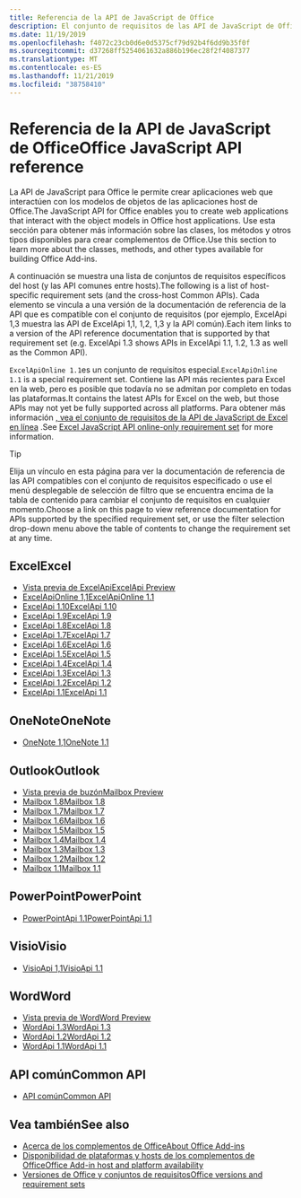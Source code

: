 ```yaml
---
title: Referencia de la API de JavaScript de Office
description: El conjunto de requisitos de las API de JavaScript de Office por host
ms.date: 11/19/2019
ms.openlocfilehash: f4072c23cb0d6e0d5375cf79d92b4f6dd9b35f0f
ms.sourcegitcommit: d37268ff5254061632a886b196ec28f2f4087377
ms.translationtype: MT
ms.contentlocale: es-ES
ms.lasthandoff: 11/21/2019
ms.locfileid: "38758410"
---
```

# <a name="office-javascript-api-reference"></a><span data-ttu-id="d4abe-103">Referencia de la API de JavaScript de Office</span><span class="sxs-lookup"><span data-stu-id="d4abe-103">Office JavaScript API reference</span></span>

<span data-ttu-id="d4abe-104">La API de JavaScript para Office le permite crear aplicaciones web que interactúen con los modelos de objetos de las aplicaciones host de Office.</span><span class="sxs-lookup"><span data-stu-id="d4abe-104">The JavaScript API for Office enables you to create web applications that interact with the object models in Office host applications.</span></span> <span data-ttu-id="d4abe-105">Use esta sección para obtener más información sobre las clases, los métodos y otros tipos disponibles para crear complementos de Office.</span><span class="sxs-lookup"><span data-stu-id="d4abe-105">Use this section to learn more about the classes, methods, and other types available for building Office Add-ins.</span></span>

<span data-ttu-id="d4abe-106">A continuación se muestra una lista de conjuntos de requisitos específicos del host (y las API comunes entre hosts).</span><span class="sxs-lookup"><span data-stu-id="d4abe-106">The following is a list of host-specific requirement sets (and the cross-host Common APIs).</span></span> <span data-ttu-id="d4abe-107">Cada elemento se vincula a una versión de la documentación de referencia de la API que es compatible con el conjunto de requisitos (por ejemplo, ExcelApi 1,3 muestra las API de ExcelApi 1,1, 1,2, 1,3 y la API común).</span><span class="sxs-lookup"><span data-stu-id="d4abe-107">Each item links to a version of the API reference documentation that is supported by that requirement set (e.g. ExcelApi 1.3 shows APIs in ExcelApi 1.1, 1.2, 1.3 as well as the Common API).</span></span>

<span data-ttu-id="d4abe-108">`ExcelApiOnline 1.1`es un conjunto de requisitos especial.</span><span class="sxs-lookup"><span data-stu-id="d4abe-108">`ExcelApiOnline 1.1` is a special requirement set.</span></span> <span data-ttu-id="d4abe-109">Contiene las API más recientes para Excel en la web, pero es posible que todavía no se admitan por completo en todas las plataformas.</span><span class="sxs-lookup"><span data-stu-id="d4abe-109">It contains the latest APIs for Excel on the web, but those APIs may not yet be fully supported across all platforms.</span></span> <span data-ttu-id="d4abe-110">Para obtener más información [, vea el conjunto de requisitos de la API de JavaScript de Excel en línea](/office/dev/add-ins/reference/requirement-sets/excel-api-online-requirement-set) .</span><span class="sxs-lookup"><span data-stu-id="d4abe-110">See [Excel JavaScript API online-only requirement set](/office/dev/add-ins/reference/requirement-sets/excel-api-online-requirement-set) for more information.</span></span>

> [!TIP]
> <span data-ttu-id="d4abe-111">Elija un vínculo en esta página para ver la documentación de referencia de las API compatibles con el conjunto de requisitos especificado o use el menú desplegable de selección de filtro que se encuentra encima de la tabla de contenido para cambiar el conjunto de requisitos en cualquier momento.</span><span class="sxs-lookup"><span data-stu-id="d4abe-111">Choose a link on this page to view reference documentation for APIs supported by the specified requirement set, or use the filter selection drop-down menu above the table of contents to change the requirement set at any time.</span></span>

## <a name="excel"></a><span data-ttu-id="d4abe-112">Excel</span><span class="sxs-lookup"><span data-stu-id="d4abe-112">Excel</span></span>

- [<span data-ttu-id="d4abe-113">Vista previa de ExcelApi</span><span class="sxs-lookup"><span data-stu-id="d4abe-113">ExcelApi Preview</span></span>](/javascript/api/excel?view=excel-js-preview)
- [<span data-ttu-id="d4abe-114">ExcelApiOnline 1,1</span><span class="sxs-lookup"><span data-stu-id="d4abe-114">ExcelApiOnline 1.1</span></span>](/javascript/api/excel?view=excel-js-online)
- [<span data-ttu-id="d4abe-115">ExcelApi 1.10</span><span class="sxs-lookup"><span data-stu-id="d4abe-115">ExcelApi 1.10</span></span>](/javascript/api/excel?view=excel-js-1.10)
- [<span data-ttu-id="d4abe-116">ExcelApi 1.9</span><span class="sxs-lookup"><span data-stu-id="d4abe-116">ExcelApi 1.9</span></span>](/javascript/api/excel?view=excel-js-1.9)
- [<span data-ttu-id="d4abe-117">ExcelApi 1.8</span><span class="sxs-lookup"><span data-stu-id="d4abe-117">ExcelApi 1.8</span></span>](/javascript/api/excel?view=excel-js-1.8)
- [<span data-ttu-id="d4abe-118">ExcelApi 1.7</span><span class="sxs-lookup"><span data-stu-id="d4abe-118">ExcelApi 1.7</span></span>](/javascript/api/excel?view=excel-js-1.7)
- [<span data-ttu-id="d4abe-119">ExcelApi 1.6</span><span class="sxs-lookup"><span data-stu-id="d4abe-119">ExcelApi 1.6</span></span>](/javascript/api/excel?view=excel-js-1.6)
- [<span data-ttu-id="d4abe-120">ExcelApi 1.5</span><span class="sxs-lookup"><span data-stu-id="d4abe-120">ExcelApi 1.5</span></span>](/javascript/api/excel?view=excel-js-1.5)
- [<span data-ttu-id="d4abe-121">ExcelApi 1.4</span><span class="sxs-lookup"><span data-stu-id="d4abe-121">ExcelApi 1.4</span></span>](/javascript/api/excel?view=excel-js-1.4)
- [<span data-ttu-id="d4abe-122">ExcelApi 1.3</span><span class="sxs-lookup"><span data-stu-id="d4abe-122">ExcelApi 1.3</span></span>](/javascript/api/excel?view=excel-js-1.3)
- [<span data-ttu-id="d4abe-123">ExcelApi 1.2</span><span class="sxs-lookup"><span data-stu-id="d4abe-123">ExcelApi 1.2</span></span>](/javascript/api/excel?view=excel-js-1.2)
- [<span data-ttu-id="d4abe-124">ExcelApi 1.1</span><span class="sxs-lookup"><span data-stu-id="d4abe-124">ExcelApi 1.1</span></span>](/javascript/api/excel?view=excel-js-1.1)

## <a name="onenote"></a><span data-ttu-id="d4abe-125">OneNote</span><span class="sxs-lookup"><span data-stu-id="d4abe-125">OneNote</span></span>

- [<span data-ttu-id="d4abe-126">OneNote 1,1</span><span class="sxs-lookup"><span data-stu-id="d4abe-126">OneNote 1.1</span></span>](/javascript/api/onenote?view=onenote-js-1.1)

## <a name="outlook"></a><span data-ttu-id="d4abe-127">Outlook</span><span class="sxs-lookup"><span data-stu-id="d4abe-127">Outlook</span></span>

- [<span data-ttu-id="d4abe-128">Vista previa de buzón</span><span class="sxs-lookup"><span data-stu-id="d4abe-128">Mailbox Preview</span></span>](/javascript/api/outlook?view=outlook-js-preview)
- [<span data-ttu-id="d4abe-129">Mailbox 1.8</span><span class="sxs-lookup"><span data-stu-id="d4abe-129">Mailbox 1.8</span></span>](/javascript/api/outlook?view=outlook-js-1.8)
- [<span data-ttu-id="d4abe-130">Mailbox 1.7</span><span class="sxs-lookup"><span data-stu-id="d4abe-130">Mailbox 1.7</span></span>](/javascript/api/outlook?view=outlook-js-1.7)
- [<span data-ttu-id="d4abe-131">Mailbox 1.6</span><span class="sxs-lookup"><span data-stu-id="d4abe-131">Mailbox 1.6</span></span>](/javascript/api/outlook?view=outlook-js-1.6)
- [<span data-ttu-id="d4abe-132">Mailbox 1.5</span><span class="sxs-lookup"><span data-stu-id="d4abe-132">Mailbox 1.5</span></span>](/javascript/api/outlook?view=outlook-js-1.5)
- [<span data-ttu-id="d4abe-133">Mailbox 1.4</span><span class="sxs-lookup"><span data-stu-id="d4abe-133">Mailbox 1.4</span></span>](/javascript/api/outlook?view=outlook-js-1.4)
- [<span data-ttu-id="d4abe-134">Mailbox 1.3</span><span class="sxs-lookup"><span data-stu-id="d4abe-134">Mailbox 1.3</span></span>](/javascript/api/outlook?view=outlook-js-1.3)
- [<span data-ttu-id="d4abe-135">Mailbox 1.2</span><span class="sxs-lookup"><span data-stu-id="d4abe-135">Mailbox 1.2</span></span>](/javascript/api/outlook?view=outlook-js-1.2)
- [<span data-ttu-id="d4abe-136">Mailbox 1.1</span><span class="sxs-lookup"><span data-stu-id="d4abe-136">Mailbox 1.1</span></span>](/javascript/api/outlook?view=outlook-js-1.1)

## <a name="powerpoint"></a><span data-ttu-id="d4abe-137">PowerPoint</span><span class="sxs-lookup"><span data-stu-id="d4abe-137">PowerPoint</span></span>

- [<span data-ttu-id="d4abe-138">PowerPointApi 1.1</span><span class="sxs-lookup"><span data-stu-id="d4abe-138">PowerPointApi 1.1</span></span>](/javascript/api/powerpoint?view=powerpoint-js-1.1)

## <a name="visio"></a><span data-ttu-id="d4abe-139">Visio</span><span class="sxs-lookup"><span data-stu-id="d4abe-139">Visio</span></span>

- [<span data-ttu-id="d4abe-140">VisioApi 1,1</span><span class="sxs-lookup"><span data-stu-id="d4abe-140">VisioApi 1.1</span></span>](/javascript/api/visio?view=visio-js-1.1)

## <a name="word"></a><span data-ttu-id="d4abe-141">Word</span><span class="sxs-lookup"><span data-stu-id="d4abe-141">Word</span></span>

- [<span data-ttu-id="d4abe-142">Vista previa de Word</span><span class="sxs-lookup"><span data-stu-id="d4abe-142">Word Preview</span></span>](/javascript/api/word?view=word-js-preview)
- [<span data-ttu-id="d4abe-143">WordApi 1.3</span><span class="sxs-lookup"><span data-stu-id="d4abe-143">WordApi 1.3</span></span>](/javascript/api/word?view=word-js-1.3)
- [<span data-ttu-id="d4abe-144">WordApi 1.2</span><span class="sxs-lookup"><span data-stu-id="d4abe-144">WordApi 1.2</span></span>](/javascript/api/word?view=word-js-1.2)
- [<span data-ttu-id="d4abe-145">WordApi 1.1</span><span class="sxs-lookup"><span data-stu-id="d4abe-145">WordApi 1.1</span></span>](/javascript/api/word?view=word-js-1.1)

## <a name="common-api"></a><span data-ttu-id="d4abe-146">API común</span><span class="sxs-lookup"><span data-stu-id="d4abe-146">Common API</span></span>

- [<span data-ttu-id="d4abe-147">API común</span><span class="sxs-lookup"><span data-stu-id="d4abe-147">Common API</span></span>](/javascript/api/office?view=common-js)

## <a name="see-also"></a><span data-ttu-id="d4abe-148">Vea también</span><span class="sxs-lookup"><span data-stu-id="d4abe-148">See also</span></span>

- [<span data-ttu-id="d4abe-149">Acerca de los complementos de Office</span><span class="sxs-lookup"><span data-stu-id="d4abe-149">About Office Add-ins</span></span>](/office/dev/add-ins/overview)
- [<span data-ttu-id="d4abe-150">Disponibilidad de plataformas y hosts de los complementos de Office</span><span class="sxs-lookup"><span data-stu-id="d4abe-150">Office Add-in host and platform availability</span></span>](/office/dev/add-ins/overview/office-add-in-availability)
- [<span data-ttu-id="d4abe-151">Versiones de Office y conjuntos de requisitos</span><span class="sxs-lookup"><span data-stu-id="d4abe-151">Office versions and requirement sets</span></span>](/office/dev/add-ins/develop/office-versions-and-requirement-sets)
